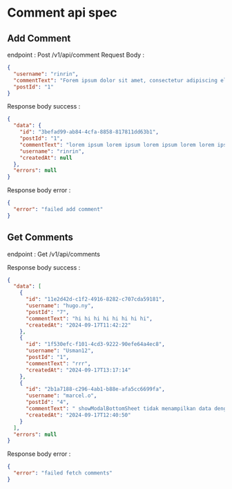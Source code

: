 # Comment api spec

## Add Comment
endpoint : Post /v1/api/comment
Request Body :
```json
{
  "username": "rinrin",
  "commentText": "Forem ipsum dolor sit amet, consectetur adipiscing elit. Nunc vulputate libero et velit interdum, ac aliquet odio mattis ?",
  "postId": "1"
}
```

Response body success :
```json
{
  "data": {
    "id": "3befad99-ab84-4cfa-8858-817811dd63b1",
    "postId": "1",
    "commentText": "lorem ipsum lorem ipsum lorem ipsum lorem lorem ipsum lorem ipsum lorem ipsum lorem lorem lorem ApiResponse ipsum lorem lorem lorem ",
    "username": "rinrin",
    "createdAt": null
  },
  "errors": null
}
```

Response body error :
```json
{
  "error": "failed add comment"
}
```

## Get Comments
endpoint : Get /v1/api/comments

Response body success :
```json
{
  "data": [
    {
      "id": "11e2d42d-c1f2-4916-8282-c707cda59181",
      "username": "hugo.ny",
      "postId": "7",
      "commentText": "hi hi hi hi hi hi hi hi",
      "createdAt": "2024-09-17T11:42:22"
    },
    {
      "id": "1f530efc-f101-4cd3-9222-90efe64a4ec8",
      "username": "Usman12",
      "postId": "1",
      "commentText": "rrr",
      "createdAt": "2024-09-17T13:17:14"
    },
    {
      "id": "2b1a7188-c296-4ab1-b88e-afa5cc6699fa",
      "username": "marcel.o",
      "postId": "4",
      "commentText": " showModalBottomSheet tidak menampilkan data dengan benar, meskipun data sudah berhasil diparsing, ada beberapa",
      "createdAt": "2024-09-17T12:40:50"
    }
  ],
  "errors": null
}
```

Response body error :
```json
{
  "error": "failed fetch comments"
}
```